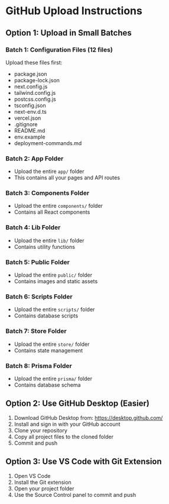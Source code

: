 # GitHub Upload Instructions

## Option 1: Upload in Small Batches

### Batch 1: Configuration Files (12 files)
Upload these files first:
- package.json
- package-lock.json
- next.config.js
- tailwind.config.js
- postcss.config.js
- tsconfig.json
- next-env.d.ts
- vercel.json
- .gitignore
- README.md
- env.example
- deployment-commands.md

### Batch 2: App Folder
- Upload the entire `app/` folder
- This contains all your pages and API routes

### Batch 3: Components Folder
- Upload the entire `components/` folder
- Contains all React components

### Batch 4: Lib Folder
- Upload the entire `lib/` folder
- Contains utility functions

### Batch 5: Public Folder
- Upload the entire `public/` folder
- Contains images and static assets

### Batch 6: Scripts Folder
- Upload the entire `scripts/` folder
- Contains database scripts

### Batch 7: Store Folder
- Upload the entire `store/` folder
- Contains state management

### Batch 8: Prisma Folder
- Upload the entire `prisma/` folder
- Contains database schema

## Option 2: Use GitHub Desktop (Easier)

1. Download GitHub Desktop from: https://desktop.github.com/
2. Install and sign in with your GitHub account
3. Clone your repository
4. Copy all project files to the cloned folder
5. Commit and push

## Option 3: Use VS Code with Git Extension

1. Open VS Code
2. Install the Git extension
3. Open your project folder
4. Use the Source Control panel to commit and push

